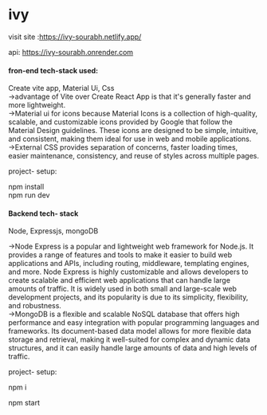 # ivy
visit site :https://ivy-sourabh.netlify.app/

api: https://ivy-sourabh.onrender.com

<h4>fron-end tech-stack used:</h4>
Create  vite app, Material Ui, Css <br/>
->advantage of Vite over Create React App is that it's generally faster and more lightweight. <br/>
->Material ui for icons because Material Icons is a collection of high-quality, scalable, and customizable icons provided by Google that follow the Material Design guidelines. These icons are designed to be simple, intuitive, and consistent, making them ideal for use in web and mobile applications. <br/>
->External CSS provides separation of concerns, faster loading times, easier maintenance, consistency, and reuse of styles across multiple pages.

project- setup:

npm install <br/>
npm run dev

<h4>Backend tech- stack </h4>

Node, Expressjs, mongoDB

->Node Express is a popular and lightweight web framework for Node.js. It provides a range of features and tools to make it easier to build web applications and APIs, including routing, middleware, templating engines, and more. Node Express is highly customizable and allows developers to create scalable and efficient web applications that can handle large amounts of traffic. It is widely used in both small and large-scale web development projects, and its popularity is due to its simplicity, flexibility, and robustness. <br/>
->MongoDB is a flexible and scalable NoSQL database that offers high performance and easy integration with popular programming languages and frameworks. Its document-based data model allows for more flexible data storage and retrieval, making it well-suited for complex and dynamic data structures, and it can easily handle large amounts of data and high levels of traffic.

project- setup:

npm i

npm start


